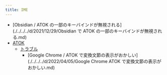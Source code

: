```yaml
---
title: IME
---
```



- [Obsidian / ATOK の一部のキーバインドが無視される](./../../../d/2021/12/29/Obsidian で ATOK の一部のキーバインドが無視される.md)
- [ATOK](./ATOK/index.md)
    - [トラブル](./ATOK/トラブル/index.md)
        - [Google Chrome / ATOK で変換文節の表示がおかしい](./../../../d/2022/04/05/Google Chrome ATOK で変換文節の表示がおかしい.md)




